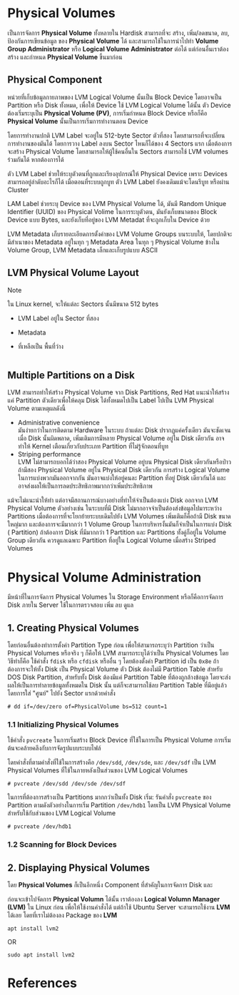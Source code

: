 # Physical Volumes

เป็นการจัดการ **Physical Volume** ทั้งหลายใน Hardisk สามารถที่จะ สร้าง, เพิ่ม/ลดขนาด, ลบ, ป้องกันการเขียนข้อมูล ของ **Physical Volume** ได้ และสามารถใช้ในการนำไปทำ **Volume Group Administrator** หรือ **Logical Volume Administrator**
ต่อได้ แต่ก่อนอื่นเราต้องสร้าง และกำหนด **Physical Volume** ขึ้นมาก่อน

## Physical Component

หน่วยที่เก็บข้อมูลกายภาพของ LVM Logical Volume นั้นเป็น Block Device โดยอาจเป็น Partition หรือ Disk ทั้งหมด, เพื่อให้
Device ใช้ LVM Logical Volume ได้นั้น ตัว Device ต้องเริ่มระบุเป็น **Physical Volume (PV)**, การเริ่มกำหนด Block Device
หรือก็คือ **Physical Volume** นั้นเป็นการเริ่มการทำงานตอน Device

โดยการทำงานปกติ LVM Label จะอยู่ใน 512-byte Sector ตัวที่สอง โดยสามารถที่จะเปลี่ยนการทำงานของมันได้ โดยการวาง Label ลงบน
Sector ไหนก็ได้ของ 4 Sectors แรก เมื่อต้องการจะสร้าง Physical Volume โดยสามารถให้ผู้ใช้คนอื่นใน Sectors สามารถใช้ LVM
volumes ร่วมกันได้ หากต้องการได้

ตัว LVM Label ช่วยให้ระบุตัวตนที่ถูกและเรียงอุปกรณ์ให้ Physical Device เพราะ Devices สามารถอยู่ลำดับอะไรก็ได้
เมื่อตอนที่ระบบถูกบูท ตัว LVM Label ยังคงเดิมแม้จะโดนรีบูท หรือผ่าน Cluster

LAM Label ช่วยระบุ Device ของ LVM Physical Volume ได้, มันมี Random Unique Identifier (UUID) ของ Physical Volime
ในการระบุตัวตน, มันยังเก็บขนาดของ Block Device แบบ Bytes, และยังเก็บที่อยู่ของ LVM Metadat ที่จะถูกเก็บใน Device ด้วย

LVM Metadata เก็บรายละเอียดการตั้งค่าของ LVM Volume Groups บนระบบให้, โดยปกติจะมีสำเนาของ Metadata อยู่ในทุก ๆ Metadata
Area ในทุก ๆ Physical Volume ข้างใน Volume Group, LVM Metadata เล็กและเก็บรูปแบบ ASCII

## LVM Physical Volume Layout

> [!Note]
> ใน Linux kernel, จะให้แต่ละ Sectors นั้นมีขนาด 512 bytes

- LVM Label อยู่ใน Sector ที่สอง
- Metadata
- ที่เหลือเป็น พื้นที่ว่าง

  <img alt="" src="https://access.redhat.com/webassets/avalon/d/Red_Hat_Enterprise_Linux-7-Logical_Volume_Manager_Administration-en-US/images/58b3a6c097c618cfcb03163c5cad5d16/physvol.png">

## Multiple Partitions on a Disk

LVM สามารถทำให้สร้าง Physical Volume จาก Disk Partitions, Red Hat แนะนำให้สร้างแค่ Partition ตัวเดียวเพื่อให้คลุม Disk
ได้ทั้งหมดไปเป็น Label ไปเป็น LVM Physical Volume ตามเหตุผลดังนี้

- Administrative convenience<br>
  มันง่ายกว่าในการติดตาม Hardware ในระบบ ถ้าแต่ละ Disk ปรากฏแค่ครั้งเดียว มันจะชัดเจนเมื่อ Disk นั้นผิดพลาด,
  เพิ่มเติมการมีหลาย Physical Volume อยู่ใน Disk เดียวกัน อาจทำให้ Kernel เตือนเกี่ยวกับประเภท Partition
  ที่ไม่รู้จักตอนที่บูท
- Striping performance<br>
  LVM ไม่สามารถบอกได้ว่าสอง Physical Volume อยู่บน Physical Disk เดียวกันหรือป่าว ถ้ามีสอง Physical Volume อยู่ใน
  Physical Disk เดียวกัน การสร้าง Logical Volume ในการแบ่งพวกมันออกจากกัน มันอาจแบ่งให้อยู่คนละ Partition ที่อยู่ Disk
  เดียวกันได้ และอาจส่งผลให้เป็นการลดประสิทธิภาพมากกว่าเพิ่มประสิทธิภาพ

แม้จะไม่แนะนำให้ทำ แต่อาจมีสถานการณ์บางอย่างที่ทำให้จำเป็นต้องแบ่ง Disk ออกจาก LVM Physical Volume ตัวอย่างเช่น
ในระบบที่มี Disk ไม่มากอาจจำเป็นต้องส่งข้อมูลไปมาระหว่าง Partitions เมื่อต้องการที่จะโยกย้ายระบบเดิมไปยัง LVM Volumes
เพิ่มเติมก็คือถ้ามี Disk ขนาดใหญ่มาก และต้องการจะมีมากกว่า 1 Volume Group ในการบริหารงั้นมันก็จำเป็นในการแบ่ง Disk (
Partition) ถ้าต้องการ Disk ที่มีมากกว่า 1 Partition และ Partitions ทั้งคู่ก็อยู่ใน Volume Group เดียวกัน ควรดูแลเฉพาะ
Partition ที่อยู่ใน Logical Volume เมื่อสร้าง Striped Volumes


# Physical Volume Administration
มีหน้าที่ในการจัดการ Physical Volumes ใน Storage Environment หรือก็คือการจัดการ Disk ภายใน Server ใช้ในการตรวจสอบ เพิ่ม ลบ ดูแล

## 1. Creating Physical Volumes
โดยก่อนอื่นต้องทำการตั้งค่า Partition Type ก่อน เพื่อให้สามารถระบุว่า Partition ว่าเป็น Physical Volumes หรือจริง ๆ ก็คือให้ LVM สามารถระบุได้ว่าเป็น Physical Volumes โดยวิธีทำก็คือ
ใช้คำสั่ง `fdisk` หรือ `cfdisk` หรืออื่น ๆ โดยต้องตั้งค่า Partition id เป็น `0x8e` ถ้าต้องการจะให้ทั้ง Disk เป็น Physical Volume ตัว Disk ต้องไม่มี Partition Table สำหรับ DOS Disk Partition, สำหรับทั้ง Disk ต้องมีแค่ Partition Table ที่ต้องถูกล้างข้อมูล โดยจะส่งผลให้เป็นการทำลายข้อมูลทั้งหมดใน Disk นั้น แต่ก็จะสามารถใช้ลบ Partition Table ที่มีอยู่แล้ว โดยการใส่ "ศูนย์" ไปยัง Sector แรกด้วยคำสั่ง

```CIL
# dd if=/dev/zero of=PhysicalVolume bs=512 count=1
```

### 1.1 Initializing Physical Volumes
ใช้คำสั่ง `pvcreate` ในการเริ่มสร้าง Block Device ที่ใช้ในการเป็น Physical Volume การเริ่มต้นจะคล้ายคลึงกับการจัดรูปแบบระบบไฟล์

โดยคำสั่งที่ตามคำสั่งที่ใช้ในการสร้างคือ `/dev/sdd`, `/dev/sde`, และ `/dev/sdf` เป็น LVM Physical Volumes ที่ใช้ในภายหลังเป็นส่วนของ LVM Logical Volumes

```CIL
# pvcreate /dev/sdd /dev/sde /dev/sdf
```

ในการที่ต้องการสร้างเป็น Partitions มากกว่าเป็นทั้ง Disk เริ่ม: รันคำสั่ง `pvcreate` ของ Partition ตามดังตัวอย่างในการเริ่ม Partition `/dev/hdb1` โดยเป็น LVM Physical Volume สำหรับใช้กับส่วนของ LVM Logical Volume

```CIL
# pvcreate /dev/hdb1
```
### 1.2 Scanning for Block Devices

## 2. Displaying Physical Volumes

โดย **Physical Volumes** ก็เป็นอีกหนึ่ง Component ที่สำคัญในการจัดการ Disk และ

ก่อนจะเข้าไปจัดการ **Physical Volumn** ได้นั้น เราต้องลง **Logical Volumn Manager (LVM)** ใน Linux ก่อน
เพื่อให้ใช้งานคำสั่งได้
แต่ถ้าใช้ Ubuntu Server จะสามารถใช้งาน **LVM** ได้เลย โดยที่เราไม่ต้องลง Package ของ **LVM**

```
apt install lvm2
```

OR

```
sudo apt install lvm2
```

# References

<a href="https://access.redhat.com/documentation/en-us/red_hat_enterprise_linux/7/html/logical_volume_manager_administration/index" target="_blank">
<picture>
  <img alt="" src="https://access.redhat.com/webassets/avalon/d/Red_Hat_Enterprise_Linux-7-Logical_Volume_Manager_Administration-en-US/images/fb83bf56728805639af6b760fac589d0/title_logo.png">
</picture>
</a>

